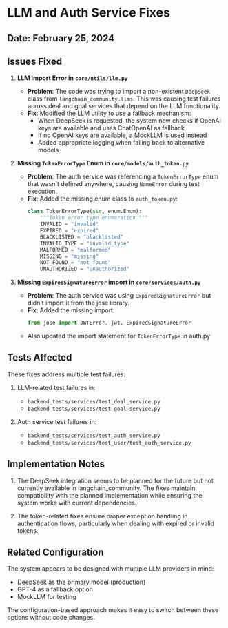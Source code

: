 # LLM and Auth Service Fixes

## Date: February 25, 2024

## Issues Fixed

1. **LLM Import Error in `core/utils/llm.py`**
   - **Problem**: The code was trying to import a non-existent `DeepSeek` class from `langchain_community.llms`. This was causing test failures across deal and goal services that depend on the LLM functionality.
   - **Fix**: Modified the LLM utility to use a fallback mechanism:
     - When DeepSeek is requested, the system now checks if OpenAI keys are available and uses ChatOpenAI as fallback
     - If no OpenAI keys are available, a MockLLM is used instead
     - Added appropriate logging when falling back to alternative models

2. **Missing `TokenErrorType` Enum in `core/models/auth_token.py`**
   - **Problem**: The auth service was referencing a `TokenErrorType` enum that wasn't defined anywhere, causing `NameError` during test execution.
   - **Fix**: Added the missing enum class to `auth_token.py`:
     ```python
     class TokenErrorType(str, enum.Enum):
         """Token error type enumeration."""
         INVALID = "invalid"
         EXPIRED = "expired"
         BLACKLISTED = "blacklisted"
         INVALID_TYPE = "invalid_type"
         MALFORMED = "malformed"
         MISSING = "missing"
         NOT_FOUND = "not_found"
         UNAUTHORIZED = "unauthorized"
     ```

3. **Missing `ExpiredSignatureError` import in `core/services/auth.py`**
   - **Problem**: The auth service was using `ExpiredSignatureError` but didn't import it from the jose library.
   - **Fix**: Added the missing import:
     ```python
     from jose import JWTError, jwt, ExpiredSignatureError
     ```
   - Also updated the import statement for `TokenErrorType` in auth.py

## Tests Affected

These fixes address multiple test failures:

1. LLM-related test failures in:
   - `backend_tests/services/test_deal_service.py`
   - `backend_tests/services/test_goal_service.py`

2. Auth service test failures in:
   - `backend_tests/services/test_auth_service.py`
   - `backend_tests/services/test_user/test_auth_service.py`

## Implementation Notes

1. The DeepSeek integration seems to be planned for the future but not currently available in langchain_community. The fixes maintain compatibility with the planned implementation while ensuring the system works with current dependencies.

2. The token-related fixes ensure proper exception handling in authentication flows, particularly when dealing with expired or invalid tokens.

## Related Configuration

The system appears to be designed with multiple LLM providers in mind:
- DeepSeek as the primary model (production)
- GPT-4 as a fallback option
- MockLLM for testing

The configuration-based approach makes it easy to switch between these options without code changes. 